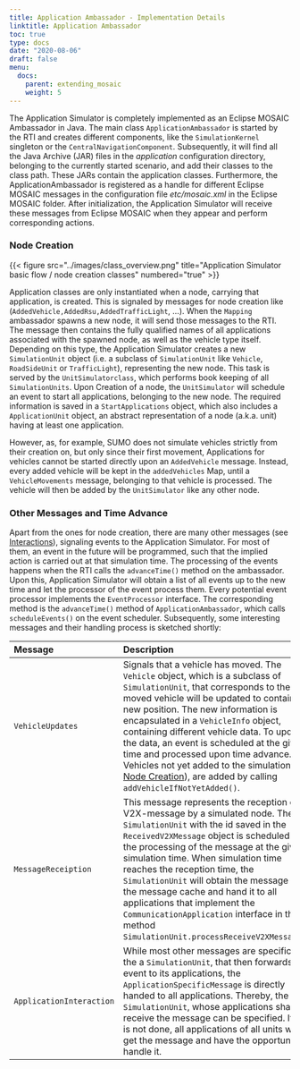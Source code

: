 ```yaml
---
title: Application Ambassador - Implementation Details
linktitle: Application Ambassador
toc: true
type: docs
date: "2020-08-06"
draft: false
menu:
  docs:
    parent: extending_mosaic
    weight: 5
---
```


The Application Simulator is completely implemented as an Eclipse MOSAIC Ambassador in Java. The main class `ApplicationAmbassador` is 
started by the RTI and creates different components, like the `SimulationKernel` singleton or the `CentralNavigationComponent`. 
Subsequently, it will find all the Java Archive (JAR) files in the *application* configuration directory, belonging to the currently started 
scenario, and add their classes to the class path. These JARs contain the application classes. Furthermore, the ApplicationAmbassador is 
registered as a handle for different Eclipse MOSAIC messages in the configuration file *etc/mosaic.xml* in the Eclipse MOSAIC folder. After 
initialization, the Application Simulator will receive these messages from Eclipse MOSAIC when they appear and perform corresponding actions.

### Node Creation
{{< figure src="../images/class_overview.png" title="Application Simulator basic flow / node creation classes" numbered="true" >}}

Application classes are only instantiated when a node, carrying that application, is created. This is signaled by messages for node creation 
like (`AddedVehicle,AddedRsu,AddedTrafficLight`, ...). When the `Mapping` ambassador spawns a new node, it will send those messages to the 
RTI. The message then contains the fully qualified names of all applications associated with the spawned node, as well as the vehicle type 
itself.  Depending on this type, the Application Simulator creates a new `SimulationUnit` object (i.e. a subclass of `SimulationUnit` like 
`Vehicle`, `RoadSideUnit` or `TrafficLight`), representing the new node. This task is served by the `UnitSimulatorclass`, which performs 
book keeping of all `SimulationUnits`. Upon Creation of a node, the `UnitSimulator` will schedule an event to start all applications, 
belonging to the new node. The required information is saved in a `StartApplications` object, which also includes a `ApplicationUnit` 
object, an abstract representation of a node (a.k.a. unit) having at least one application. 

However, as, for example, SUMO does not simulate vehicles strictly from their creation on, but only since their first movement, Applications 
for vehicles cannot be started directly upon an `AddedVehicle` message. Instead, every added vehicle will be kept in the `addedVehicles` 
Map, until a `VehicleMovements` message, belonging to that vehicle is processed. The vehicle will then be added by the `UnitSimulator` 
like any other node.

### Other Messages and Time Advance

Apart from the ones for node creation, there are many other messages (see [Interactions](</docs/extending_mosaic/interactions/>)), 
signaling events to the Application Simulator. For most of them, an event in the future will be programmed, such that the implied action is 
carried out at that simulation time. The processing of the events happens when the RTI calls the `advanceTime()` method on the ambassador. 
Upon this, Application Simulator will obtain a list of all events up to the new time and let the processor of the event process them. Every 
potential event processor implements the `EventProcessor` interface. The corresponding method is the `advanceTime()` method of 
`ApplicationAmbassador`, which calls `scheduleEvents()` on the event scheduler. Subsequently, some interesting messages and their 
handling process is sketched shortly:

 Message | Description |
| :--- | :--- |
| `VehicleUpdates` | Signals that a vehicle has moved.  The `Vehicle` object, which is a subclass of `SimulationUnit`, that corresponds to the moved vehicle will be updated to contain the new position. The new information is encapsulated in a `VehicleInfo` object, containing different vehicle data. To update the data, an event is scheduled at the given time and processed upon time advance. Vehicles not yet added to the simulation (see [Node Creation](#node-creation)), are added by calling `addVehicleIfNotYetAdded()`.|
| `MessageReceiption` | This message represents the reception of a V2X-message by a simulated node. The `SimulationUnit` with the id saved in the `ReceivedV2XMessage` object is scheduled for the processing of the message at the given simulation time. When simulation time reaches the reception time, the `SimulationUnit` will obtain the message from the message cache and hand it to all applications that implement the `CommunicationApplication` interface in the method `SimulationUnit.processReceiveV2XMessage()`.|
| `ApplicationInteraction` | While most other messages are specific to the a `SimulationUnit`, that then forwards the event to its applications, the `ApplicationSpecificMessage` is directly handed to all applications.  Thereby, the `SimulationUnit`, whose applications shall receive the message can be specified. If this is not done, all applications of all units will get the message and have the opportunity to handle it. |